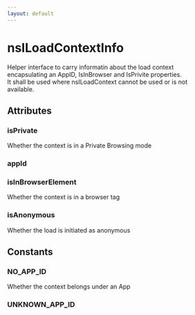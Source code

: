 ```yaml
---
layout: default
---
```


# nsILoadContextInfo #
  
Helper interface to carry informatin about the load context  
encapsulating an AppID, IsInBrowser and IsPrivite properties.  
It shall be used where nsILoadContext cannot be used or is not  
available.  
  

## Attributes ##

### isPrivate ###
  
Whether the context is in a Private Browsing mode  
  

### appId ###

### isInBrowserElement ###
  
Whether the context is in a browser tag  
  

### isAnonymous ###
  
Whether the load is initiated as anonymous  
  

## Constants ##

### NO_APP_ID ###
  
Whether the context belongs under an App  
  

### UNKNOWN_APP_ID ###
